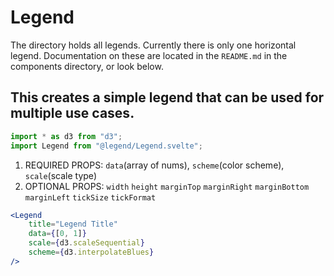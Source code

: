 # Legend

The directory holds all legends. Currently there is only one horizontal legend. Documentation on these are located
in the `README.md` in the components directory, or look below.

## This creates a simple legend that can be used for multiple use cases.

```javascript
import * as d3 from "d3";
import Legend from "@legend/Legend.svelte";
```

1. REQUIRED PROPS: `data`(array of nums), `scheme`(color scheme), `scale`(scale type)
2. OPTIONAL PROPS:
   `width`
   `height`
   `marginTop`
   `marginRight`
   `marginBottom`
   `marginLeft`
   `tickSize`
   `tickFormat`

```jsx
<Legend
	title="Legend Title"
	data={[0, 1]}
	scale={d3.scaleSequential}
	scheme={d3.interpolateBlues}
/>
```
